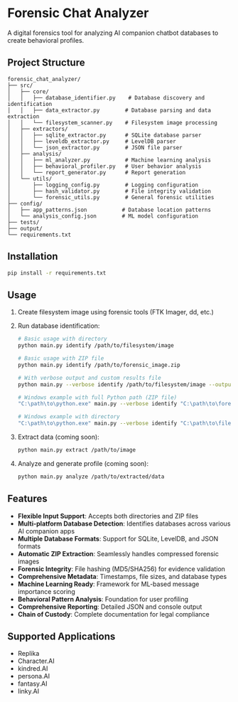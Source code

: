 # Forensic Chat Analyzer

A digital forensics tool for analyzing AI companion chatbot databases to create behavioral profiles.

## Project Structure

```
forensic_chat_analyzer/
├── src/
│   ├── core/
│   │   ├── database_identifier.py    # Database discovery and identification
│   │   ├── data_extractor.py        # Database parsing and data extraction
│   │   └── filesystem_scanner.py    # Filesystem image processing
│   ├── extractors/
│   │   ├── sqlite_extractor.py      # SQLite database parser
│   │   ├── leveldb_extractor.py     # LevelDB parser
│   │   └── json_extractor.py        # JSON file parser
│   ├── analysis/
│   │   ├── ml_analyzer.py           # Machine learning analysis
│   │   ├── behavioral_profiler.py   # User behavior analysis
│   │   └── report_generator.py      # Report generation
│   └── utils/
│       ├── logging_config.py        # Logging configuration
│       ├── hash_validator.py        # File integrity validation
│       └── forensic_utils.py        # General forensic utilities
├── config/
│   ├── app_patterns.json           # Database location patterns
│   └── analysis_config.json        # ML model configuration
├── tests/
├── output/
└── requirements.txt
```

## Installation

```bash
pip install -r requirements.txt
```

## Usage

1. Create filesystem image using forensic tools (FTK Imager, dd, etc.)

2. Run database identification:
   ```bash
   # Basic usage with directory
   python main.py identify /path/to/filesystem/image
   
   # Basic usage with ZIP file
   python main.py identify /path/to/forensic_image.zip
   
   # With verbose output and custom results file
   python main.py --verbose identify /path/to/filesystem/image --output results/scan_results.json
   
   # Windows example with full Python path (ZIP file)
   "C:\path\to\python.exe" main.py --verbose identify "C:\path\to\forensic_image.zip" --output "output/test_results.json"
   
   # Windows example with directory
   "C:\path\to\python.exe" main.py --verbose identify "C:\path\to\filesystem\image" --output "output/test_results.json"
   ```

3. Extract data (coming soon):
   ```bash
   python main.py extract /path/to/image
   ```

4. Analyze and generate profile (coming soon):
   ```bash
   python main.py analyze /path/to/extracted/data
   ```

## Features

- **Flexible Input Support**: Accepts both directories and ZIP files
- **Multi-platform Database Detection**: Identifies databases across various AI companion apps
- **Multiple Database Formats**: Support for SQLite, LevelDB, and JSON formats
- **Automatic ZIP Extraction**: Seamlessly handles compressed forensic images
- **Forensic Integrity**: File hashing (MD5/SHA256) for evidence validation
- **Comprehensive Metadata**: Timestamps, file sizes, and database types
- **Machine Learning Ready**: Framework for ML-based message importance scoring
- **Behavioral Pattern Analysis**: Foundation for user profiling
- **Comprehensive Reporting**: Detailed JSON and console output
- **Chain of Custody**: Complete documentation for legal compliance

## Supported Applications

- Replika
- Character.AI
- kindred.AI
- persona.AI
- fantasy.AI
- linky.AI
  

